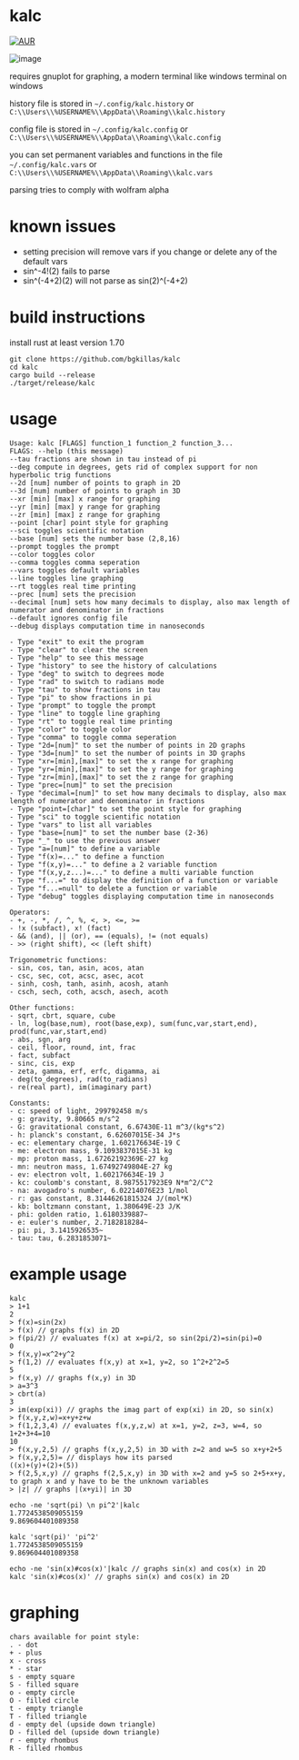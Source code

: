 # kalc
[![AUR](https://img.shields.io/aur/version/kalc.svg)](https://aur.archlinux.org/packages/kalc/)

![image](https://github.com/bgkillas/kalc/assets/55570525/d6b6775e-0080-409a-be0b-9aa4e3fae871)

requires gnuplot for graphing, a modern terminal like windows terminal on windows

history file is stored in ``~/.config/kalc.history`` or ``C:\\Users\\%USERNAME%\\AppData\\Roaming\\kalc.history``

config file is stored in ``~/.config/kalc.config`` or ``C:\\Users\\%USERNAME%\\AppData\\Roaming\\kalc.config``

you can set permanent variables and functions in the file ``~/.config/kalc.vars`` or ``C:\\Users\\%USERNAME%\\AppData\\Roaming\\kalc.vars``

parsing tries to comply with wolfram alpha

# known issues
- setting precision will remove vars if you change or delete any of the default vars
- sin^-4!(2) fails to parse
- sin^(-4+2)(2) will not parse as sin(2)^(-4+2)

# build instructions
install rust at least version 1.70
```
git clone https://github.com/bgkillas/kalc
cd kalc
cargo build --release
./target/release/kalc
```

# usage
```
Usage: kalc [FLAGS] function_1 function_2 function_3...
FLAGS: --help (this message)
--tau fractions are shown in tau instead of pi
--deg compute in degrees, gets rid of complex support for non hyperbolic trig functions
--2d [num] number of points to graph in 2D
--3d [num] number of points to graph in 3D
--xr [min] [max] x range for graphing
--yr [min] [max] y range for graphing
--zr [min] [max] z range for graphing
--point [char] point style for graphing
--sci toggles scientific notation
--base [num] sets the number base (2,8,16)
--prompt toggles the prompt
--color toggles color
--comma toggles comma seperation
--vars toggles default variables
--line toggles line graphing
--rt toggles real time printing
--prec [num] sets the precision
--decimal [num] sets how many decimals to display, also max length of numerator and denominator in fractions
--default ignores config file
--debug displays computation time in nanoseconds

- Type "exit" to exit the program
- Type "clear" to clear the screen
- Type "help" to see this message
- Type "history" to see the history of calculations
- Type "deg" to switch to degrees mode
- Type "rad" to switch to radians mode
- Type "tau" to show fractions in tau
- Type "pi" to show fractions in pi
- Type "prompt" to toggle the prompt
- Type "line" to toggle line graphing
- Type "rt" to toggle real time printing
- Type "color" to toggle color
- Type "comma" to toggle comma seperation
- Type "2d=[num]" to set the number of points in 2D graphs
- Type "3d=[num]" to set the number of points in 3D graphs
- Type "xr=[min],[max]" to set the x range for graphing
- Type "yr=[min],[max]" to set the y range for graphing
- Type "zr=[min],[max]" to set the z range for graphing
- Type "prec=[num]" to set the precision
- Type "decimal=[num]" to set how many decimals to display, also max length of numerator and denominator in fractions
- Type "point=[char]" to set the point style for graphing
- Type "sci" to toggle scientific notation
- Type "vars" to list all variables
- Type "base=[num]" to set the number base (2-36)
- Type "_" to use the previous answer
- Type "a=[num]" to define a variable
- Type "f(x)=..." to define a function
- Type "f(x,y)=..." to define a 2 variable function
- Type "f(x,y,z...)=..." to define a multi variable function
- Type "f...=" to display the definition of a function or variable
- Type "f...=null" to delete a function or variable
- Type "debug" toggles displaying computation time in nanoseconds

Operators:
- +, -, *, /, ^, %, <, >, <=, >=
- !x (subfact), x! (fact)
- && (and), || (or), == (equals), != (not equals)
- >> (right shift), << (left shift)

Trigonometric functions:
- sin, cos, tan, asin, acos, atan
- csc, sec, cot, acsc, asec, acot
- sinh, cosh, tanh, asinh, acosh, atanh
- csch, sech, coth, acsch, asech, acoth

Other functions:
- sqrt, cbrt, square, cube
- ln, log(base,num), root(base,exp), sum(func,var,start,end), prod(func,var,start,end)
- abs, sgn, arg
- ceil, floor, round, int, frac
- fact, subfact
- sinc, cis, exp
- zeta, gamma, erf, erfc, digamma, ai
- deg(to_degrees), rad(to_radians)
- re(real part), im(imaginary part)

Constants:
- c: speed of light, 299792458 m/s
- g: gravity, 9.80665 m/s^2
- G: gravitational constant, 6.67430E-11 m^3/(kg*s^2)
- h: planck's constant, 6.62607015E-34 J*s
- ec: elementary charge, 1.602176634E-19 C
- me: electron mass, 9.1093837015E-31 kg
- mp: proton mass, 1.67262192369E-27 kg
- mn: neutron mass, 1.67492749804E-27 kg
- ev: electron volt, 1.602176634E-19 J
- kc: coulomb's constant, 8.9875517923E9 N*m^2/C^2
- na: avogadro's number, 6.02214076E23 1/mol
- r: gas constant, 8.31446261815324 J/(mol*K)
- kb: boltzmann constant, 1.380649E-23 J/K
- phi: golden ratio, 1.6180339887~
- e: euler's number, 2.7182818284~
- pi: pi, 3.1415926535~
- tau: tau, 6.2831853071~
```
# example usage
```
kalc
> 1+1
2
> f(x)=sin(2x)
> f(x) // graphs f(x) in 2D
> f(pi/2) // evaluates f(x) at x=pi/2, so sin(2pi/2)=sin(pi)=0
0
> f(x,y)=x^2+y^2
> f(1,2) // evaluates f(x,y) at x=1, y=2, so 1^2+2^2=5
5
> f(x,y) // graphs f(x,y) in 3D
> a=3^3
> cbrt(a)
3
> im(exp(xi)) // graphs the imag part of exp(xi) in 2D, so sin(x)
> f(x,y,z,w)=x+y+z+w
> f(1,2,3,4) // evaluates f(x,y,z,w) at x=1, y=2, z=3, w=4, so 1+2+3+4=10
10
> f(x,y,2,5) // graphs f(x,y,2,5) in 3D with z=2 and w=5 so x+y+2+5
> f(x,y,2,5)= // displays how its parsed
((x)+(y)+(2)+(5))
> f(2,5,x,y) // graphs f(2,5,x,y) in 3D with x=2 and y=5 so 2+5+x+y, to graph x and y have to be the unknown variables
> |z| // graphs |(x+yi)| in 3D
```
```
echo -ne 'sqrt(pi) \n pi^2'|kalc
1.7724538509055159
9.869604401089358

kalc 'sqrt(pi)' 'pi^2'
1.7724538509055159
9.869604401089358

echo -ne 'sin(x)#cos(x)'|kalc // graphs sin(x) and cos(x) in 2D
kalc 'sin(x)#cos(x)' // graphs sin(x) and cos(x) in 2D
```
# graphing
```
chars available for point style:
. - dot
+ - plus
x - cross
* - star
s - empty square
S - filled square
o - empty circle
O - filled circle
t - empty triangle
T - filled triangle
d - empty del (upside down triangle)
D - filled del (upside down triangle)
r - empty rhombus
R - filled rhombus
```